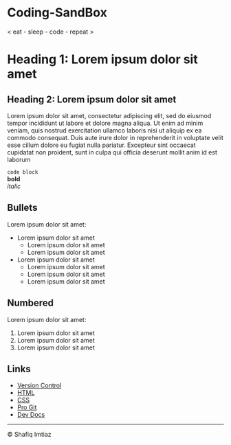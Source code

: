 # Coding-SandBox
< eat - sleep - code - repeat >

# Heading 1: Lorem ipsum dolor sit amet

## Heading 2: Lorem ipsum dolor sit amet

Lorem ipsum dolor sit amet, consectetur adipiscing elit, sed do eiusmod tempor incididunt ut labore et dolore magna aliqua. Ut enim ad minim veniam, quis nostrud exercitation ullamco laboris nisi ut aliquip ex ea commodo consequat. Duis aute irure dolor in reprehenderit in voluptate velit esse cillum dolore eu fugiat nulla pariatur. Excepteur sint occaecat cupidatat non proident, sunt in culpa qui officia deserunt mollit anim id est laborum

`code block`<br>
**bold**<br>
*italic*

## Bullets

Lorem ipsum dolor sit amet:
* Lorem ipsum dolor sit amet
  * Lorem ipsum dolor sit amet
  * Lorem ipsum dolor sit amet
* Lorem ipsum dolor sit amet
  * Lorem ipsum dolor sit amet
  * Lorem ipsum dolor sit amet
  * Lorem ipsum dolor sit amet

## Numbered

Lorem ipsum dolor sit amet:

1. Lorem ipsum dolor sit amet
2. Lorem ipsum dolor sit amet
3. Lorem ipsum dolor sit amet

## Links

* [Version Control](https://en.wikipedia.org/wiki/Version_control)
* [HTML](https://developer.mozilla.org/en-US/docs/Web/HTML)
* [CSS](https://developer.mozilla.org/en-US/docs/Web/CSS)
* [Pro Git](https://git-scm.com/book/en/v2)
* [Dev Docs](https://devdocs.io/)

- - -
© Shafiq Imtiaz
